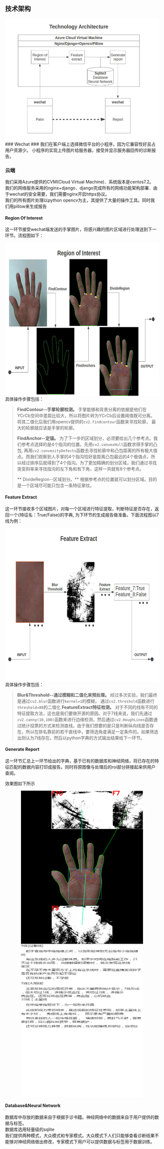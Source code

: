 ## 技术架构 ##   
<div align="center">
<img src="readme_static/frame.jpg" width = "600" height = "400" alt="图片名称" align=center />   
</div> 
### Wechat ###   
我们在客户端上选择微信平台的小程序，因为它兼容性好且占用户资源少。   
小程序的实现上传图片给服务器，接受并显示服务器回传的诊断报告。   
   
### 云端 ###   
我们采用Azure提供的CVM(Cloud Virtual Machine)．系统版本是centos7.2。   
我们的网络服务采用的nginx+django．django完成所有的网络功能架构部署．由于wechat的安全需要，我们需要nginx开启https协议。   
我们的所有图片处理以python opencv为主，其提供了大量的操作工具。同时我们用pillow来生成报告   
   
#### Region Of Interest ####   
这一环节接受wechat端发送的手掌图片，将感兴趣的图片区域进行处理送到下一环节。流程图如下：  
<div align="center">
<img src="readme_static/roi.jpg" width = "600" height = "500" alt="图片名称" align=center />
</div>
具体操作步骤包括： 

> **FindContour--手掌轮廓检测。**  手掌能够和背景分离的依据是他们在YCrCb空间中差距比较大，所以将图片转为YCrCb后设置阈值既可分离。将其二值化后我们用opencv提供的`cv2.findcontour`函数来寻找轮廓， 最大的轮廓就应该是手掌的轮廓。
>
>**FindAnchor--定锚。**  为了下一步的区域划分，必须要给出几个参考点。我们参考点选择的是4个指沟的位置。先用`cv2.convexHull`函数求得手掌的凸包, 再用`cv2.convexityDefects`函数去寻找轮廓中和凸包距离的所有极大值点。而我们观察到人手掌的4个指沟恰好是距离凸包最远的4个极值点，所以经过排序后就得到了4个指沟。为了更加精确的划分区域，我们通过寻找突变斜率来寻找指沟的左下角和有下角，这样一共就有8个参考点。
>
> ** DivideRegion--区域划分。**  根据参考点的位置就可以划分区域。目的是一个区域尽可能只包含一条特征掌纹。   
   

#### Feature Extract ####   
这一环节接收多个区域图片，对每一个区域进行特征提取，判断特征是否存在，返回一个{特征名：True/False}的字典, 为下环节的生成报告做准备。下面流程图以7线为例：   
<div align="center"><img src="readme_static/feature.jpg" width = "600" height = "500" alt="图片名称" align=center /></div>  
具体操作步骤包括：   

> **Blur&Threshold--通过模糊和二值化来预处理。**  经过多次实验，我们最终是通过`cv2.blur`函数进行`kernel=1`的模糊， 通过`cv2.threshold`函数进行`threshold=88`的二值化
> **FeatureExtract特征检测。**  对于不同的线有不同的特征提取方法，这也是我们要做开源的原因。对于7线来说，我们先通过`cv2.canny(10,100)`函数来进行边缘检测，然后通过`cv2.HoughLines`函数通过统计投票的方式来检测直线。由于我们想要的是只是判断纵向线是否存在，所以在排名靠前的若干直线中，要筛选角度满足一定条件的。如果筛选出则认为7线存在。然后以python字典的方式输出结果给下一环节。
   
#### Generate Report ####   
这一环节汇总上一环节给出的字典，基于已有的数据库和神经网络，将已存在的特征匹配的数据内容打印成报告。同时将原图像与处理后的roi部分拼接起来供用户查阅。   

效果图如下所示   
<div align="center">
<img src="readme_static/hand-1.jpg" width = "400" height = "500" alt="图片名称" align=center />
<img src="readme_static/report.jpg" width = "400" height = "500" alt="图片名称" align=center />   
</div>
   
#### Database&Neural Network ####   
数据库中存放的数据来自于根据手诊书籍。神经网络中的数据来自于用户提供的数据与标签。   
数据库选用轻量级的sqlite   
我们提供两种模式，大众模式和专家模式。大众模式下人们只能够查看诊断结果不能够对神经网络做出修改，专家模式下用户可以提供数据与标签用于数据训练。   
   
